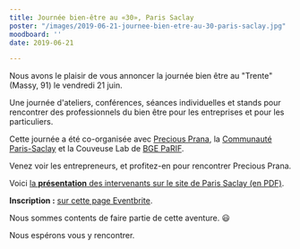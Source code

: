 ```yaml
---
title: Journée bien-être au «30», Paris Saclay
poster: "/images/2019-06-21-journee-bien-etre-au-30-paris-saclay.jpg"
moodboard: ''
date: 2019-06-21

---
```

Nous avons le plaisir de vous annoncer la journée bien être au "Trente" (Massy, 91) le vendredi 21 juin.

Une journée d'ateliers, conférences, séances individuelles et stands pour rencontrer des professionnels du bien être pour les entreprises et pour les particuliers.

Cette journée a été co-organisée avec [Precious Prana](https://precious-prana.com), la [Communauté Paris-Saclay](http://www.paris-saclay.com/) et la Couveuse Lab de [BGE PaRIF](http://www.bge-parif.com/sites/bge/accueil.html).

Venez voir les entrepreneurs, et profitez-en pour rencontrer Precious Prana.

Voici [la **présentation** des intervenants sur le site de Paris Saclay (en PDF)](http://www.paris-saclay.com/fileadmin/images/actualites/Presentation_intervenants_journee_bien-etre.pdf).

**Inscription :** [sur cette page Eventbrite](https://www.eventbrite.fr/e/billets-journee-bien-etre-atelier-et-conferences-bien-etre-et-sante-au-travail-62978076121).

Nous sommes contents de faire partie de cette aventure. 😃

Nous espérons vous y rencontrer.